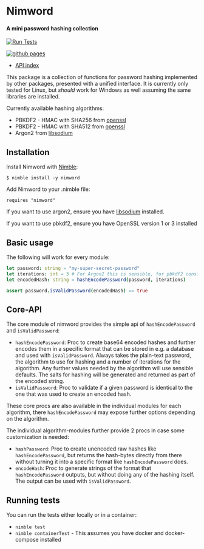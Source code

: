 # Nimword
#### A mini password hashing collection

[![Run Tests](https://github.com/PhilippMDoerner/nimword/actions/workflows/tests.yml/badge.svg?branch=main)](https://github.com/PhilippMDoerner/nimword/actions/workflows/tests.yml)

[![github pages](https://github.com/PhilippMDoerner/nimword/actions/workflows/docs.yml/badge.svg?branch=main)](https://github.com/PhilippMDoerner/nimword/actions/workflows/docs.yml)

- [API index](https://philippmdoerner.github.io/nimword/nimword.html)

This package is a collection of functions for password hashing implemented by other packages, presented with a unified interface.
It is currently only tested for Linux, but *should* work for Windows as well assuming the same libraries are installed.

Currently available hashing algorithms:
- PBKDF2 - HMAC with SHA256 from [openssl](https://nim-lang.org/docs/openssl.html)
- PBKDF2 - HMAC with SHA512 from [openssl](https://nim-lang.org/docs/openssl.html)
- Argon2 from [libsodium](https://github.com/FedericoCeratto/nim-libsodium)

## Installation
Install Nimword with [Nimble](https://github.com/nim-lang/nimble):

    $ nimble install -y nimword

Add Nimword to your .nimble file:

    requires "nimword"


If you want to use argon2, ensure you have [libsodium](https://doc.libsodium.org/installation) installed. 

If you want to use pbkdf2, ensure you have OpenSSL version 1 or 3 installed

## Basic usage
The following will work for every module:
```nim
let password: string = "my-super-secret-password"
let iterations: int = 3 # For Argon2 this is sensible, for pbkdf2 consider a number above 100.000
let encodedHash: string = hashEncodePassword(password, iterations)

assert password.isValidPassword(encodedHash) == true
```

## Core-API
The core module of nimword provides the simple api of `hashEncodePassword` and `isValidPassword`:
- `hashEncodePassword`:
  Proc to create base64 encoded hashes and further encodes them in a specific format that can be stored in e.g. a database and used with `isValidPassword`.
  Always takes the plain-text password, the algorithm to use for hashing and a number of iterations for the algorithm. Any further values needed by the algorithm will use sensible defaults. The salts for hashing will be generated and returned as part of the encoded string.
- `isValidPassword`:
  Proc to validate if a given password is identical to the one that was used to create an encoded hash. 

These core procs are also available in the individual modules for each algorithm, there `hashEncodePassword` may expose further options depending on the algorithm.

The individual algorithm-modules further provide 2 procs in case some customization is needed:
- `hashPassword`:
  Proc to create unencoded raw hashes like `hashEncodePassword`, but returns the hash-bytes directly from there without turning it into a specific format like `hashEncodePassword` does.
- `encodeHash`:
  Proc to generate strings of the format that `hashEncodePassword` outputs, but without doing any of the hashing itself. The output can be used with `isValidPassword`.

## Running tests
You can run the tests either locally or in a container:
- `nimble test`
- `nimble containerTest` - This assumes you have docker and docker-compose installed